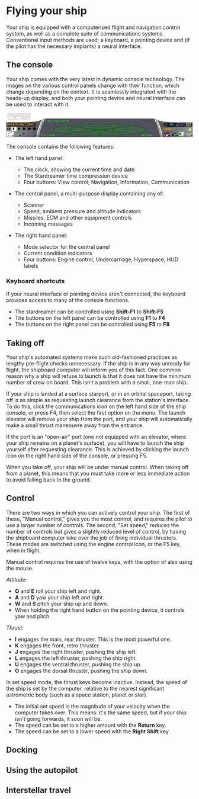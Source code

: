 # Flying your ship

Your ship is equipped with a computerised flight and navigation
control system, as well as a complete suite of communications
systems. Conventional input methods are used; a keyboard, a
pointing device and (if the pilot has the necessary implants) a
neural interface.

## The console

Your ship comes with the very latest in dynamic console technology.
The images on the various control panels change with their
function, which change depending on the context. It is seamlessly
integrated with the heads-up display, and both your pointing device
and neural interface can be used to interact with it.

![Ship console (landed)](images/console-landed.png)

The console contains the following features:



-   The left hand panel:
    -   The clock, showing the current time and date
    -   The Stardreamer time compression device
    -   Four buttons: View control, Navigation, Information,
        Communication

-   The central panel, a multi-purpose display containing any of:
    -   Scanner
    -   Speed, ambient pressure and altitude indicators
    -   Missiles, ECM and other equipment controls
    -   Incoming messages

-   The right hand panel:
    -   Mode selector for the central panel
    -   Current condition indicators
    -   Four buttons: Engine control, Undercarriage, Hyperspace, HUD
        labels


### Keyboard shortcuts

If your neural interface or pointing device aren't connected, the
keyboard provides access to many of the console functions.



-   The stardreamer can be controlled using **Shift-F1** to
    **Shift-F5**
-   The buttons on the left panel can be controlled using **F1** to
    **F4**
-   The buttons on the right panel can be controlled using **F5**
    to **F8**

## Taking off

Your ship's automated systems make such old-fashioned practices as
lengthy pre-flight checks unnecessary. If the ship is in any way
unready for flight, the shipboard computer will inform you of this
fact. One common reason why a ship will refuse to launch is that it
does not have the minimum number of crew on board. This isn't a
problem with a small, one-man ship.

If your ship is landed at a surface starport, or in an orbital
spaceport, taking off is as simple as requesting launch clearance
from the station's interface. To do this, click the communications
icon on the left hand side of the ship console, or press F4, then
select the first option on the menu. The launch elevator will
remove your ship from the port, and your ship will automatically
make a small thrust maneouvre away from the entrance.

If the port is an "open-air" port (one not equipped with an
elevator, where your ship remains on a planet's surface), you will
have to launch the ship yourself after requesting clearance. This
is achieved by clicking the launch icon on the right hand side of
the console, or pressing F5.

When you take off, your ship will be under manual control. When
taking off from a planet, this means that you must take more or
less immediate action to avoid falling back to the ground.

## Control

There are two ways in which you can actively control your ship. The
first of these, "Manual control," gives you the most control, and
requires the pilot to use a larger number of controls. The second,
"Set speed," reduces the number of controls but gives a slightly
reduced level of control, by having the shipboard computer take
over the job of firing individual thrusters. These modes are
switched using the engine control icon, or the F5 key, when in
flight.

Manual control requires the use of twelve keys, with the option of
also using the mouse.

*Attitude:*

-   **Q** and **E** roll your ship left and right.
-   **A** and **D** yaw your ship left and right.
-   **W** and **S** pitch your ship up and down.
-   When holding the right hand button on the pointing device, it
    controls yaw and pitch.

*Thrust:*

-   **I** engages the main, rear thruster. This is the most
    powerful one.
-   **K** engages the front, retro thruster.
-   **J** engages the right thruster, pushing the ship left.
-   **L** engages the left thruster, pushing the ship right.
-   **U** engages the ventral thruster, pushing the ship up.
-   **O** engages the dorsal thruster, pushing the ship down.

In set speed mode, the thrust keys become inactive. Instead, the
speed of the ship is set by the computer, relative to the nearest
significant astrometric body (such as a space station, planet or
star).

-   The initial set speed is the magnitude of your velocity when
    the computer takes over. This means: it's the same speed, but if
    your ship isn't going forwards, it soon will be.
-   The speed can be set to a higher amount with the **Return**
    key.
-   The speed can be set to a lower speed with the **Right Shift**
    key.

## Docking

## Using the autopilot

## Interstellar travel



